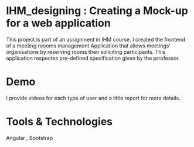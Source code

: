 # IHM_designing : Creating a Mock-up for a web application

This project is part of an assignment in IHM course. I created the frontend of a meeting roooms management Application that allows meetings' organisations by reserving rooms then soliciting participants. This application respectes pre-defined specification given by the prrofessor. 

# Demo 

I provide videos for each type of user and a little report for more details.

# Tools & Technologies

Angular , Bootstrap 
